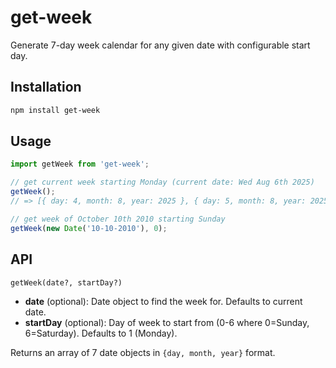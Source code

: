 # get-week

Generate 7-day week calendar for any given date with configurable start day.

## Installation

```sh
npm install get-week
```

## Usage

```ts
import getWeek from 'get-week';

// get current week starting Monday (current date: Wed Aug 6th 2025)
getWeek();
// => [{ day: 4, month: 8, year: 2025 }, { day: 5, month: 8, year: 2025 }, ..., { day: 10, month: 8, year: 2025 }]

// get week of October 10th 2010 starting Sunday
getWeek(new Date('10-10-2010'), 0);
```

## API

`getWeek(date?, startDay?)`

- **date** (optional): Date object to find the week for. Defaults to current date.
- **startDay** (optional): Day of week to start from (0-6 where 0=Sunday, 6=Saturday). Defaults to 1 (Monday).

Returns an array of 7 date objects in `{day, month, year}` format.

